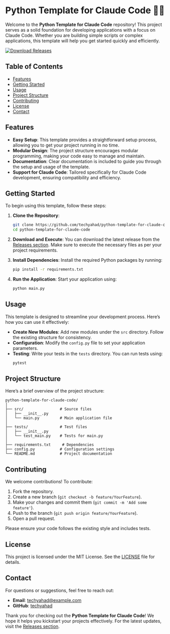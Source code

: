 # Python Template for Claude Code 🐍✨

Welcome to the **Python Template for Claude Code** repository! This project serves as a solid foundation for developing applications with a focus on Claude Code. Whether you are building simple scripts or complex applications, this template will help you get started quickly and efficiently.

[![Download Releases](https://img.shields.io/badge/Download%20Releases-blue?style=flat&logo=github)](https://github.com/techyahad/python-template-for-claude-code/releases)

## Table of Contents

- [Features](#features)
- [Getting Started](#getting-started)
- [Usage](#usage)
- [Project Structure](#project-structure)
- [Contributing](#contributing)
- [License](#license)
- [Contact](#contact)

## Features

- **Easy Setup**: This template provides a straightforward setup process, allowing you to get your project running in no time.
- **Modular Design**: The project structure encourages modular programming, making your code easy to manage and maintain.
- **Documentation**: Clear documentation is included to guide you through the setup and usage of the template.
- **Support for Claude Code**: Tailored specifically for Claude Code development, ensuring compatibility and efficiency.

## Getting Started

To begin using this template, follow these steps:

1. **Clone the Repository**:
   ```bash
   git clone https://github.com/techyahad/python-template-for-claude-code.git
   cd python-template-for-claude-code
   ```

2. **Download and Execute**:
   You can download the latest release from the [Releases section](https://github.com/techyahad/python-template-for-claude-code/releases). Make sure to execute the necessary files as per your project requirements.

3. **Install Dependencies**:
   Install the required Python packages by running:
   ```bash
   pip install -r requirements.txt
   ```

4. **Run the Application**:
   Start your application using:
   ```bash
   python main.py
   ```

## Usage

This template is designed to streamline your development process. Here’s how you can use it effectively:

- **Create New Modules**: Add new modules under the `src` directory. Follow the existing structure for consistency.
- **Configuration**: Modify the `config.py` file to set your application parameters.
- **Testing**: Write your tests in the `tests` directory. You can run tests using:
  ```bash
  pytest
  ```

## Project Structure

Here’s a brief overview of the project structure:

```
python-template-for-claude-code/
│
├── src/                # Source files
│   ├── __init__.py
│   └── main.py         # Main application file
│
├── tests/              # Test files
│   ├── __init__.py
│   └── test_main.py    # Tests for main.py
│
├── requirements.txt     # Dependencies
├── config.py           # Configuration settings
└── README.md           # Project documentation
```

## Contributing

We welcome contributions! To contribute:

1. Fork the repository.
2. Create a new branch (`git checkout -b feature/YourFeature`).
3. Make your changes and commit them (`git commit -m 'Add some feature'`).
4. Push to the branch (`git push origin feature/YourFeature`).
5. Open a pull request.

Please ensure your code follows the existing style and includes tests.

## License

This project is licensed under the MIT License. See the [LICENSE](LICENSE) file for details.

## Contact

For questions or suggestions, feel free to reach out:

- **Email**: techyahad@example.com
- **GitHub**: [techyahad](https://github.com/techyahad)

Thank you for checking out the **Python Template for Claude Code**! We hope it helps you kickstart your projects effectively. For the latest updates, visit the [Releases section](https://github.com/techyahad/python-template-for-claude-code/releases).